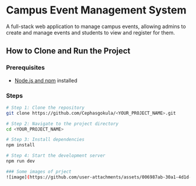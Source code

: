 # Campus Event Management System

A full-stack web application to manage campus events, allowing admins to create and manage events and students to view and register for them.

## How to Clone and Run the Project

### Prerequisites
- [Node.js and npm](https://nodejs.org/) installed

### Steps

```sh
# Step 1: Clone the repository
git clone https://github.com/Cephasgokula/<YOUR_PROJECT_NAME>.git

# Step 2: Navigate to the project directory
cd <YOUR_PROJECT_NAME>

# Step 3: Install dependencies
npm install

# Step 4: Start the development server
npm run dev

### Some images of prject
![image](https://github.com/user-attachments/assets/006987ab-30a1-4d1d-817e-a404b07c2d83)
